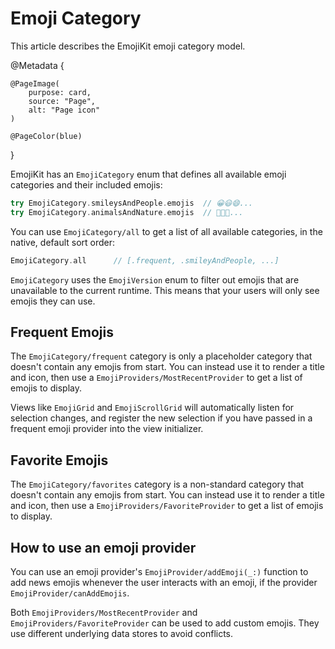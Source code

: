 # Emoji Category

This article describes the EmojiKit emoji category model.

@Metadata {
    
    @PageImage(
        purpose: card,
        source: "Page",
        alt: "Page icon"
    )
    
    @PageColor(blue)
}

EmojiKit has an ``EmojiCategory`` enum that defines all available emoji categories and their included emojis:

```swift
try EmojiCategory.smileysAndPeople.emojis  // 😀😃😄...
try EmojiCategory.animalsAndNature.emojis  // 🐶🐱🐭...
```

You can use ``EmojiCategory/all`` to get a list of all available categories, in the native, default sort order:

```swift
EmojiCategory.all      // [.frequent, .smileyAndPeople, ...]
```

``EmojiCategory`` uses the ``EmojiVersion`` enum to filter out emojis that are unavailable to the current runtime. This means that your users will only see emojis they can use.


## Frequent Emojis

The ``EmojiCategory/frequent`` category is only a placeholder category that doesn't contain any emojis from start. You can instead use  it to render a title and icon, then use a ``EmojiProviders/MostRecentProvider`` to get a list of emojis to display.

Views like ``EmojiGrid`` and ``EmojiScrollGrid`` will automatically listen for selection changes, and register the new selection if you have passed in a frequent emoji provider into the view initializer.
 

## Favorite Emojis

The ``EmojiCategory/favorites`` category is a non-standard category that doesn't contain any emojis from start. You can instead use it to render a title and icon, then use a ``EmojiProviders/FavoriteProvider`` to get a list of emojis to display.
 

## How to use an emoji provider

You can use an emoji provider's  ``EmojiProvider/addEmoji(_:)`` function to add news emojis whenever the user interacts with an emoji, if the provider ``EmojiProvider/canAddEmojis``.

Both ``EmojiProviders/MostRecentProvider`` and ``EmojiProviders/FavoriteProvider`` can be used to add custom emojis. They use different underlying data stores to avoid conflicts.
